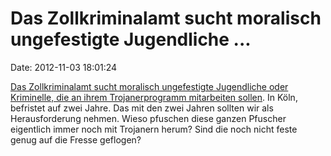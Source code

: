 Das Zollkriminalamt sucht moralisch ungefestigte Jugendliche \...
=================================================================

Date: 2012-11-03 18:01:24

[Das Zollkriminalamt sucht moralisch ungefestigte Jugendliche oder
Kriminelle, die an ihrem Trojanerprogramm mitarbeiten
sollen](http://stellenanzeige.monster.de/GetJob.aspx?JobID=115736705).
In Köln, befristet auf zwei Jahre. Das mit den zwei Jahren sollten wir
als Herausforderung nehmen. Wieso pfuschen diese ganzen Pfuscher
eigentlich immer noch mit Trojanern herum? Sind die noch nicht feste
genug auf die Fresse geflogen?
